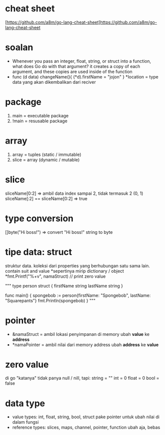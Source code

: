 # cheat sheet
[https://github.com/a8m/go-lang-cheat-sheet]https://github.com/a8m/go-lang-cheat-sheet

# soalan
- Whenever you pass an integer, float, string, or struct into a function, what does Go do with that argument?
    it creates a copy of each argument, and these copies are used inside of the function
- func (d data) changeName(){
    (*d).firstName = "jojon"
    }
    *location = type data yang akan dikembalikan dari reciver

# package
1. main = executable package
2. !main = resusable package

# array
1. array = tuples (static / immutable)
2. slice = array (dynamic / mutable)

# slice
sliceName[0:2] => ambil data index sampai 2, tidak termasuk 2 (0, 1)
sliceName[:2] == sliceName[0:2] => true

# type conversion
[]byte("Hi boss!") => convert "Hi boss!" string to byte

# tipe data: struct
struktur data. koleksi dari properties yang berhubungan satu sama lain.
contain suit and value
*sepertinya mirip dictionary / object
*fmt.Printf("%+v", namaStruct) // print zero value

"""
type person struct {
	firstName string
	lastName  string
}

func main() {
	spongebob := person{firstName: "Spongebob", lastName: "Squarepants"}
	fmt.Println(spongebob)
}
"""

# pointer
- &namaStruct = ambil lokasi penyimpanan di memory
    ubah **value** ke **address**
- *namaPointer = ambil nilai dari memory address
    ubah **address** ke **value**

# zero value
di go "katanya" tidak panya null / nill, tapi:
string = ""
int = 0
float = 0
bool = false

# data type
- value types: int, float, string, bool, struct
    pake pointer untuk ubah nilai di dalam fungsi
- reference types: slices, maps, channel, pointer, function
    ubah aja, bebas